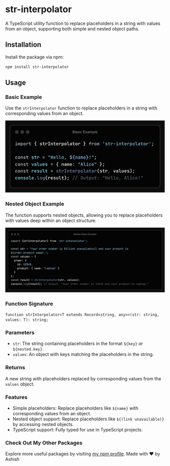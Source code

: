 # str-interpolator

A TypeScript utility function to replace placeholders in a string with values from an object, supporting both simple and nested object paths.

## Installation

Install the package via npm:

```bash
npm install str-interpolator
```

## Usage 

### Basic Example

Use the `strInterpolator` function to replace placeholders in a string with corresponding values from an object.

![Basic Example](https://raw.githubusercontent.com/ashishcumar/str-interpolator/main/readmeAssets/Basic-Example.png)

### Nested Object Example

The function supports nested objects, allowing you to replace placeholders with values deep within an object structure.

![Nested Object Example](https://raw.githubusercontent.com/ashishcumar/str-interpolator/main/readmeAssets/Nested-Object-Example.png)

### Function Signature

```
function strInterpolator<T extends Record<string, any>>(str: string, values: T): string;
```

### Parameters

- `str`: The string containing placeholders in the format `${key}` or `${nested.key}`.
- `values`: An object with keys matching the placeholders in the string.

### Returns

A new string with placeholders replaced by corresponding values from the `values` object.

### Features

- Simple placeholders: Replace placeholders like `${name}` with corresponding values from an object.
- Nested object support: Replace placeholders like `${(link unavailable)}` by accessing nested objects.
- TypeScript support: Fully typed for use in TypeScript projects.


### Check Out My Other Packages

Explore more useful packages by visiting [my npm profile](https://www.npmjs.com/~iashish.99). Made with ❤️ by Ashish